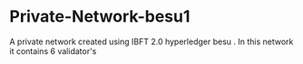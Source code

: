 # Private-Network-besu1

A private network created using IBFT 2.0 hyperledger besu . In this network it contains 6 validator's

